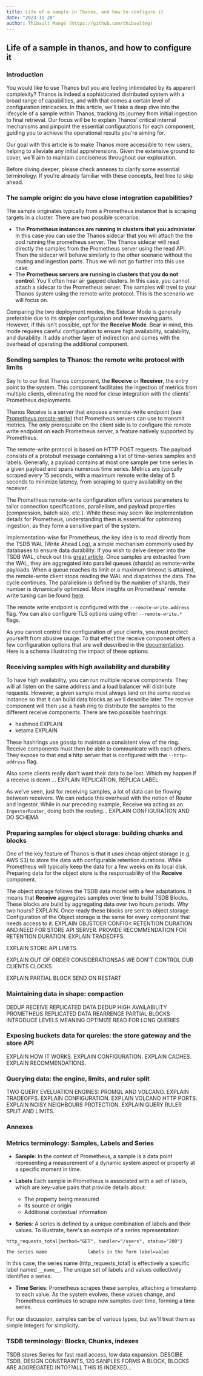 ```yaml
---
title: Life of a sample in Thanos, and how to configure it
date: "2023-11-20"
author: Thibault Mangé (https://github.com/thibaultmg)
---
```


## Life of a sample in thanos, and how to configure it

### Introduction

You would like to use Thanos but you are feeling intimidated by its apparent complexity? Thanos is indeed a sophisticated distributed system with a broad range of capabilities, and with that comes a certain level of configuration intricacies. In this article, we'll take a deep dive into the lifecycle of a sample within Thanos, tracking its journey from initial ingestion to final retrieval. Our focus will be to explain Thanos' critical internal mechanisms and pinpoint the essential configurations for each component, guiding you to achieve the operational results you're aiming for.

Our goal with this article is to make Thanos more accessible to new users, helping to alleviate any initial apprehensions. Given the extensive ground to cover, we'll aim to maintain conciseness throughout our exploration.

Before diving deeper, please check annexes to clarify some essential terminology. If you're already familiar with these concepts, feel free to skip ahead.

### The sample origin: do you have close integration capabilities?

The sample originates typically from a Prometheus instance that is scraping targets in a cluster. There are two possible scenarios:

* The **Prometheus instances are running in clusters that you administer**. In this case you can use the Thanos sidecar that you will attach the the pod running the prometheus server. The Thanos sidecar will read directly the samples from the Prometheus server using the read API. Then the sidecar will behave similarly to the other scenario without the routing and ingestion parts. Thus we will not go further into this use case.
* The **Prometheus servers are running in clusters that you do not control**. You'll often hear air gapped clusters. In this case, you cannot attach a sidecar to the Prometheus server. The samples will trvel to your Thanos system using the remote write protocol. This is the scenario we will focus on.

Comparing the two deployment modes, the Sidecar Mode is generally preferable due to its simpler configuration and fewer moving parts. However, if this isn't possible, opt for the **Receive Mode**. Bear in mind, this mode requires careful configuration to ensure high availability, scalability, and durability. It adds another layer of indirection and comes with the overhead of operating the additional component.

<!-- Add schema of both topologies, with side car in grey -->

### Sending samples to Thanos: the remote write protocol with limits

Say hi to our first Thanos component, the **Receive** or **Receiver**, the entry point to the system. This component facilitates the ingestion of metrics from multiple clients, eliminating the need for close integration with the clients' Prometheus deployments.

Thanos Receive is a server that exposes a remote-write endpoint (see [Prometheus remote-write](https://prometheus.io/docs/prometheus/latest/configuration/configuration/#remote_write)) that Prometheus servers can use to transmit metrics. The only prerequisite on the client side is to configure the remote write endpoint on each Prometheus server, a feature natively supported by Prometheus. 

The remote-write protocol is based on HTTP POST requests. The payload consists of a protobuf message containing a list of time-series samples and labels. Generally, a payload contains at most one sample per time series in a given payload and spans numerous time series. Metrics are typically scraped every 15 seconds, with a maximum remote write delay of 5 seconds to minimize latency, from scraping to query availability on the receiver. 

The Prometheus remote-write configuration offers various parameters to tailor connection specifications, parallelism, and payload properties (compression, batch size, etc.). While these may seem like implementation details for Prometheus, understanding them is essential for optimizing ingestion, as they form a sensitive part of the system.

Implementation-wise for Prometheus, the key idea is to read directly from the TSDB WAL (Write Ahead Log), a simple mechanism commonly used by databases to ensure data durability. If you wish to delve deeper into the TSDB WAL, check out this [great article](https://ganeshvernekar.com/blog/prometheus-tsdb-wal-and-checkpoint). Once samples are extracted from the WAL, they are aggregated into parallel queues (shards) as remote-write payloads. When a queue reaches its limit or a maximum timeout is attained, the remote-write client stops reading the WAL and dispatches the data. The cycle continues. The parallelism is defined by the number of shards, their number is dynamically optimized. More insights on Prometheus' remote write tuning can be found [here](https://prometheus.io/docs/practices/remote_write/).

<!-- TODO: add diagram showing the parameters influence over the protocol, explain tradeoffs, show sensible config, explain external labels management? -->

The remote write endpoint is configured with the `--remote-write.address` flag. You can also configure TLS options using other `--remote-write.*` flags. 

As you cannot control the configuration of your clients, you must protect yourselft from abusive usage. To that effect the receive component offers a few configuration options that are well described in the [documentation](https://thanos.io/tip/components/receive.md/#limits--gates-experimental). Here is a schema illustrating the impact of these options:

<!-- SCHEMA -->

### Receiving samples with high availability and durability

To have high availability, you can run multiple receive components. They will all listen on the same address and a load balancer will distribute requests. However, a given sample must always land on the same receive instance so that it can build data blocks as we'll describe later. The receive component will then use a hash ring to distribute the samples to the different receive components. There are two possible hashrings:

* hashmod EXPLAIN
* ketama EXPLAIN

These hashrings use gossip to maintain a consistent view of the ring. Receive components must then be able to communicate with each others. They expose to that end a http server that is configured with the `--http-address` flag.

Also some clients really don't want their data to be lost. Which my happen if a receive is down ... EXPLAIN REPLICATION, REPLICA LABEL

As we've seen, just for receiving samples, a lot of data can be flowing between receivers. We can reduce this overhead with the notion of Router and Ingestor. While in our preceding example, Receive wa acting as an `IngestorRouter`, doing both the routing... EXPLAIN CONFIGURATION AND DO SCHEMA

### Preparing samples for object storage: building chunks and blocks

One of the key feature of Thanos is that it uses cheap object storage (e.g. AWS S3) to store the data with configurable retention durations. While Prometheus will typically keep the data for a few weeks on its local disk. Preparing data for the object store is the responsability of the **Receive** component.

The object storage follows the TSDB data model with a few adaptations. It means that **Receive** aggregates samples over time to build TSDB Blocks. These blocks are build by aggregating data over two hours periods. Why two hours? EXPLAIN. Once ready these blocks are sent to object storage. Configuration of the Object storage is the same for every component that needs access to it. 
EXPLAIN OBJSTOER CONFIG< RETENTION DURATION AND NEED FOR STORE API SERVER. PROVIDE RECOMMENDATION FOR RETENTION DURATION. EXPLAIN TRADEOFFS.

EXPLAIN STORE API LIMITS

EXPLAIN OUT OF ORDER CONSIDERATIONSAS WE DON'T CONTROL OUR CLIENTS CLOCKS

EXPLAIN PARTIAL BLOCK SEND ON RESTART

### Maintaining data in shape: compaction

DEDUP RECEIVE REPLICATED DATA
DEDUP HIGH AVAILABILITY PROMETHEUS REPLICATED DATA
REARRENGE PARTIAL BLOCKS
INTRODUCE LEVELS MEANING
OPTIMIZE READ FOR LONG QUERIES

### Exposing buckets data for qureies: the store gateway and the store API

EXPLAIN HOW IT WORKS. EXPLAIN CONFIGURATION. EXPLAIN CACHES. EXPLAIN RECOMMENDATIONS. 

### Querying data: the engine, limits, and ruler split

TWO QUERY EVELUATION ENGINES: PROMQL AND VOLCANO. EXPLAIN TRADEOFFS. EXPLAIN CONFIGURATION. EXPLAIN VOLCANO HTTP PORTS. EXPLAIN NOISY NEIGHBOURS PROTECTION. EXPLAIN QUERY RULER SPLIT AND LIMITS.



### Annexes

### Metrics terminology: Samples, Labels and Series

* **Sample**: In the context of Prometheus, a sample is a data point representing a measurement of a dynamic system aspect or property at a specific moment in time. 
* **Labels** Each sample in Prometheus is associated with a set of labels, which are key-value pairs that provide details about:

  * The property being measured
  * Its source or origin
  * Additional contextual information

* **Series**: A series is defined by a unique combination of labels and their values. To illustrate, here's an example of a series representation:

```
http_requests_total{method="GET", handler="/users", status="200"} 
    ^                                        ^                            
The series name               labels in the form label=value                        
```

In this case, the series name (http_requests_total) is effectively a specific label named `__name__`. The unique set of labels and values collectively identifies a series.

* **Time Series**: Prometheus scrapes these samples, attaching a timestamp to each value. As the system evolves, these values change, and Prometheus continues to scrape new samples over time, forming a time series.

For our discussion, samples can be of various types, but we'll treat them as simple integers for simplicity.

### TSDB terminology: Blocks, Chunks, indexes

TSDB stores Series for fast read access, low data expansion. DESCIBE TSDB, DESIGN CONSTRAINTS, 120 SANPLES FORMS A BLOCK, BLOCKS ARE AGGREGATED INTO??ALL THIS IS INDEXED...




